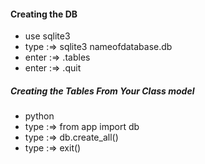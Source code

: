 #### Creating the DB
+ use sqlite3
+ type :=> sqlite3 nameofdatabase.db
+ enter :=> .tables 
+ enter :=> .quit


##### Creating the Tables From Your Class model
+ python 
+ type :=> from app import db
+ type :=> db.create_all()
+ type :=> exit()